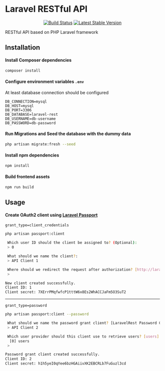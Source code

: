 # Laravel RESTful API

<p align="center">
<a href="https://github.com/turb0bur/laravel-rest/actions"><img src="https://github.com/laravel/framework/workflows/tests/badge.svg" alt="Build Status"></a>
<a href="https://packagist.org/packages/laravel/framework"><img src="https://img.shields.io/packagist/v/laravel/framework" alt="Latest Stable Version"></a>
</p>

RESTful API based on PHP Laravel framework

## Installation

#### Install Composer dependencies
```bash
composer install
```
#### Configure environment variables `.env`

At least database connection should be configured
```dotenv
DB_CONNECTION=mysql
DB_HOST=mysql
DB_PORT=3306
DB_DATABASE=laravel-rest
DB_USERNAME=db-username
DB_PASSWORD=db-password
```

#### Run Migrations and Seed the database with the dummy data
```bash
php artisan migrate:fresh --seed
```
#### Install npm dependencies
```bash
npm install
```
#### Build frontend assets
```bash
npm run build
```

## Usage

#### Create OAuth2 client using [Laravel Passport](https://laravel.com/docs/10.x/passport)
`grant_type=client_credentials`
```bash
php artisan passport:client

 Which user ID should the client be assigned to? (Optional):
 > 0

 What should we name the client?:
 > API Client 1

 Where should we redirect the request after authorization? [http://laravel-rest.local/auth/callback]:
 >

New client created successfully.
Client ID: 1
Client secret: 7XErrPMqfwfcP1tttW6x8Es2WhACCJaFm5O3SuT2
```
<hr>

`grant_type=password`
```bash
php artisan passport:client --password

 What should we name the password grant client? [LaravelRest Password Grant Client]:
 > API Client 2

 Which user provider should this client use to retrieve users? [users]:
  [0] users
 >

Password grant client created successfully.
Client ID: 2
Client secret: h1h5yeI0qYee6bzHGAiivXK2EBCRLb7FuGuzl3cd
```